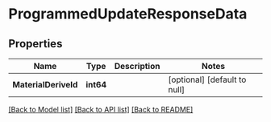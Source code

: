 # ProgrammedUpdateResponseData

## Properties
Name | Type | Description | Notes
------------ | ------------- | ------------- | -------------
**MaterialDeriveId** | **int64** |  | [optional] [default to null]

[[Back to Model list]](../README.md#documentation-for-models) [[Back to API list]](../README.md#documentation-for-api-endpoints) [[Back to README]](../README.md)


